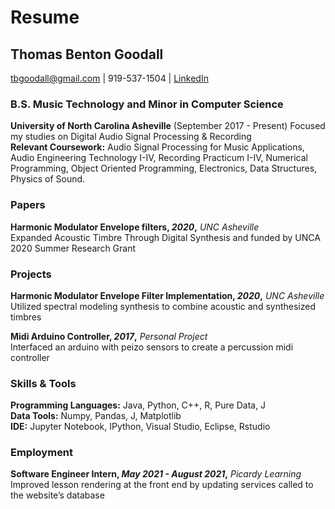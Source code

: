  # Resume
## Thomas Benton Goodall
tbgoodall@gmail.com | 919-537-1504  | [LinkedIn](https://www.linkedin.com/in/thomas-goodall-a382bb127/)  
### B.S. Music Technology and Minor in Computer Science
**University of North Carolina Asheville** (September 2017 - Present)
Focused my studies on Digital Audio Signal Processing & Recording  
**Relevant Coursework:** Audio Signal Processing for Music Applications, Audio Engineering Technology I-IV, Recording Practicum I-IV, Numerical Programming, Object Oriented Programming, Electronics, Data Structures, Physics of Sound.
### Papers
**Harmonic Modulator Envelope filters, _2020_,** _UNC Asheville_  
Expanded Acoustic Timbre Through Digital Synthesis and funded by UNCA 2020 Summer Research Grant 
### Projects
**Harmonic Modulator Envelope Filter Implementation, _2020_,** _UNC Asheville_
Utilized spectral modeling synthesis to combine acoustic and synthesized timbres

**Midi Arduino Controller, _2017_,**  _Personal Project_  
Interfaced an arduino with peizo sensors to create a percussion midi controller  
### Skills & Tools
**Programming Languages:** Java, Python, C++, R, Pure Data, J  
**Data Tools:** Numpy, Pandas, J, Matplotlib  
**IDE:** Jupyter Notebook, IPython, Visual Studio, Eclipse, Rstudio

### Employment
**Software Engineer Intern, _May 2021 - August 2021_,** _Picardy Learning_ 
Improved lesson rendering at the front end by updating services called to the website’s database
